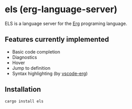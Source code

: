 # els (erg-language-server)

ELS is a language server for the [Erg](https://github.com/erg-lang/erg) programing language.

## Features currently implemented

- Basic code completion
- Diagnostics
- Hover
- Jump to definition
- Syntax highlighting (by [vscode-erg](https://github.com/erg-lang/vscode-erg))

## Installation

```console
cargo install els
```
